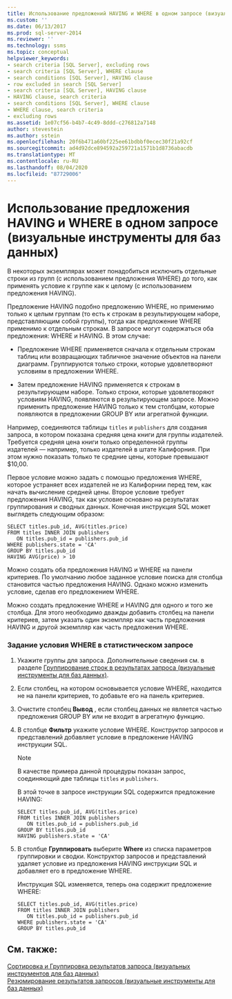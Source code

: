 ```yaml
---
title: Использование предложений HAVING и WHERE в одном запросе (визуальные инструменты для баз данных) | Документация Майкрософт
ms.custom: ''
ms.date: 06/13/2017
ms.prod: sql-server-2014
ms.reviewer: ''
ms.technology: ssms
ms.topic: conceptual
helpviewer_keywords:
- search criteria [SQL Server], excluding rows
- search criteria [SQL Server], WHERE clause
- search conditions [SQL Server], HAVING clause
- row excluded in search [SQL Server]
- search criteria [SQL Server], HAVING clause
- HAVING clause, search criteria
- search conditions [SQL Server], WHERE clause
- WHERE clause, search criteria
- excluding rows
ms.assetid: 1e07cf56-b4b7-4c49-8ddd-c276812a7148
author: stevestein
ms.author: sstein
ms.openlocfilehash: 20f6b471a60bf225ee61bdbbf0ecec30f21a92cf
ms.sourcegitcommit: ad4d92dce894592a259721a1571b1d8736abacdb
ms.translationtype: MT
ms.contentlocale: ru-RU
ms.lasthandoff: 08/04/2020
ms.locfileid: "87729006"
---
```

# <a name="use-having-and-where-clauses-in-the-same-query-visual-database-tools"></a>Использование предложения HAVING и WHERE в одном запросе (визуальные инструменты для баз данных)
  В некоторых экземплярах может понадобиться исключить отдельные строки из групп (с использованием предложения WHERE) до того, как применять условие к группе как к целому (с использованием предложения HAVING).  
  
 Предложение HAVING подобно предложению WHERE, но применимо только к целым группам (то есть к строкам в результирующем наборе, представляющим собой группы), тогда как предложение WHERE применимо к отдельным строкам. В запросе могут содержаться оба предложения: WHERE и HAVING. В этом случае:  
  
-   Предложение WHERE применяется сначала к отдельным строкам таблиц или возвращающих табличное значение объектов на панели диаграмм. Группируются только строки, которые удовлетворяют условиям в предложении WHERE.  
  
-   Затем предложение HAVING применяется к строкам в результирующем наборе. Только строки, которые удовлетворяют условиям HAVING, появляются в результирующем запросе. Можно применить предложение HAVING только к тем столбцам, которые появляются в предложении GROUP BY или агрегатной функции.  
  
 Например, соединяются таблицы `titles` и `publishers` для создания запроса, в котором показана средняя цена книги для группы издателей. Требуется средняя цена книги только определенной группы издателей — например, только издателей в штате Калифорния. При этом нужно показать только те средние цены, которые превышают $10,00.  
  
 Первое условие можно задать с помощью предложения WHERE, которое устраняет всех издателей не из Калифорнии перед тем, как начать вычисление средней цены. Второе условие требует предложения HAVING, так как условие основано на результатах группирования и сводных данных. Конечная инструкция SQL может выглядеть следующим образом:  
  
```  
SELECT titles.pub_id, AVG(titles.price)  
FROM titles INNER JOIN publishers  
   ON titles.pub_id = publishers.pub_id  
WHERE publishers.state = 'CA'  
GROUP BY titles.pub_id  
HAVING AVG(price) > 10  
```  
  
 Можно создать оба предложения HAVING и WHERE на панели критериев. По умолчанию любое заданное условие поиска для столбца становится частью предложения HAVING. Однако можно изменить условие, сделав его предложением WHERE.  
  
 Можно создать предложение WHERE и HAVING для одного и того же столбца. Для этого необходимо дважды добавить столбец на панели критериев, затем указать один экземпляр как часть предложения HAVING и другой экземпляр как часть предложения WHERE.  
  
### <a name="to-specify-a-where-condition-in-an-aggregate-query"></a>Задание условия WHERE в статистическом запросе  
  
1.  Укажите группы для запроса. Дополнительные сведения см. в разделе [Группирование строк в результатах запроса (визуальные инструменты для баз данных)](visual-database-tools.md).  
  
2.  Если столбец, на котором основывается условие WHERE, находится не на панели критериев, то добавьте его на панель критериев.  
  
3.  Очистите столбец **Вывод** , если столбец данных не является частью предложения GROUP BY или не входит в агрегатную функцию.  
  
4.  В столбце **Фильтр** укажите условие WHERE. Конструктор запросов и представлений добавляет условие в предложение HAVING инструкции SQL.  
  
    > [!NOTE]  
    >  В качестве примера данной процедуры показан запрос, соединяющий две таблицы `titles` и `publishers`.  
  
     В этой точке в запросе инструкции SQL содержится предложение HAVING:  
  
    ```  
    SELECT titles.pub_id, AVG(titles.price)  
    FROM titles INNER JOIN publishers   
       ON titles.pub_id = publishers.pub_id  
    GROUP BY titles.pub_id  
    HAVING publishers.state = 'CA'  
    ```  
  
5.  В столбце **Группировать** выберите **Where** из списка параметров группировки и сводки. Конструктор запросов и представлений удаляет условие из предложения HAVING инструкции SQL и добавляет его в предложение WHERE.  
  
     Инструкция SQL изменяется, теперь она содержит предложение WHERE:  
  
    ```  
    SELECT titles.pub_id, AVG(titles.price)  
    FROM titles INNER JOIN publishers   
       ON titles.pub_id = publishers.pub_id  
    WHERE publishers.state = 'CA'  
    GROUP BY titles.pub_id  
    ```  
  
## <a name="see-also"></a>См. также:  
 [Сортировка и Группировка результатов запроса &#40;визуальных инструментов для баз данных&#41;](sort-and-group-query-results-visual-database-tools.md)   
 [Резюмирование результатов запросов (визуальные инструменты для баз данных)](summarize-query-results-visual-database-tools.md)  
  
  
